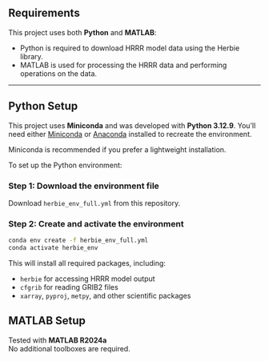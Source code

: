 ## Requirements

This project uses both **Python** and **MATLAB**:

- Python is required to download HRRR model data using the Herbie library.
- MATLAB is used for processing the HRRR data and performing operations on the data.
---

## Python Setup

This project uses **Miniconda** and was developed with **Python 3.12.9**. You’ll need either [Miniconda](https://docs.conda.io/en/latest/miniconda.html) or [Anaconda](https://www.anaconda.com/products/distribution) installed to recreate the environment.

Miniconda is recommended if you prefer a lightweight installation.

To set up the Python environment:

### Step 1: Download the environment file

Download `herbie_env_full.yml` from this repository.

### Step 2: Create and activate the environment

```bash
conda env create -f herbie_env_full.yml
conda activate herbie_env
```

This will install all required packages, including:
- `herbie` for accessing HRRR model output
- `cfgrib` for reading GRIB2 files
- `xarray`, `pyproj`, `metpy`, and other scientific packages


## MATLAB Setup

Tested with **MATLAB R2024a**  
No additional toolboxes are required.

